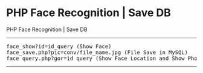 # PHP Face Recognition | Save DB
PHP Face Recognition | Save DB
<hr></hr>
<pre>
face_show?id=id_query (Show Face)
face_save.php?pic=conv/file_name.jpg (File Save in MySQL)
face_query.php?gor=id_query (Show Face Location and Show Photo)
</pre>
<hr></hr>
